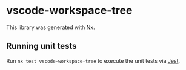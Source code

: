 # vscode-workspace-tree

This library was generated with [Nx](https://nx.dev).

## Running unit tests

Run `nx test vscode-workspace-tree` to execute the unit tests via [Jest](https://jestjs.io).
